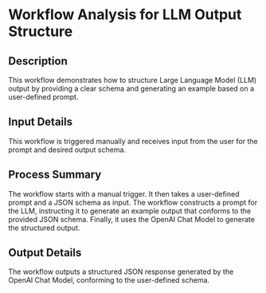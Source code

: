# Workflow Analysis for LLM Output Structure

## Description
This workflow demonstrates how to structure Large Language Model (LLM) output by providing a clear schema and generating an example based on a user-defined prompt.

## Input Details
This workflow is triggered manually and receives input from the user for the prompt and desired output schema.

## Process Summary
The workflow starts with a manual trigger. It then takes a user-defined prompt and a JSON schema as input. The workflow constructs a prompt for the LLM, instructing it to generate an example output that conforms to the provided JSON schema. Finally, it uses the OpenAI Chat Model to generate the structured output.

## Output Details
The workflow outputs a structured JSON response generated by the OpenAI Chat Model, conforming to the user-defined schema.
